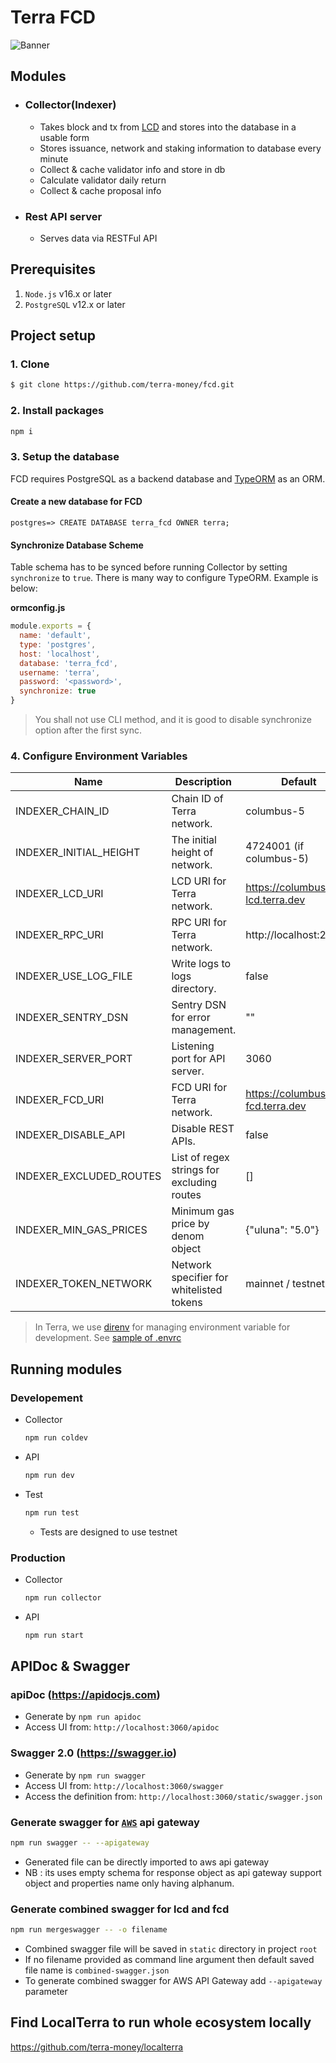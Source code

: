 # Terra FCD

![Banner](banner.png)

## Modules

- ### Collector(Indexer)
  - Takes block and tx from [LCD](https://docs.terra.money/How-to/Start-LCD.html#start-the-light-client-daemon-lcd) and stores into the database in a usable form
  - Stores issuance, network and staking information to database every minute
  - Collect & cache validator info and store in db
  - Calculate validator daily return
  - Collect & cache proposal info
- ### Rest API server
  - Serves data via RESTFul API

## Prerequisites

1. `Node.js` v16.x or later
1. `PostgreSQL` v12.x or later

## Project setup

### 1. Clone

```bash
$ git clone https://github.com/terra-money/fcd.git
```

### 2. Install packages

```bash
npm i
```

### 3. Setup the database

FCD requires PostgreSQL as a backend database and [TypeORM](https://github.com/typeorm/typeorm) as an ORM.

#### Create a new database for FCD

```psql
postgres=> CREATE DATABASE terra_fcd OWNER terra;
```

#### Synchronize Database Scheme

Table schema has to be synced before running Collector by setting `synchronize` to `true`. There is many way to configure TypeORM. Example is below:

**ormconfig.js**

```javascript
module.exports = {
  name: 'default',
  type: 'postgres',
  host: 'localhost',
  database: 'terra_fcd',
  username: 'terra',
  password: '<password>',
  synchronize: true
}
```

> You shall not use CLI method, and it is good to disable synchronize option after the first sync.

### 4. Configure Environment Variables

| Name                    | Description                                | Default                          | Module(s)      | Required |
| ----------------------- | -------------------------------------------| -------------------------------- | -------------- | -------- |
| INDEXER_CHAIN_ID        | Chain ID of Terra network.                 | columbus-5                       | API, Collector | Yes      |
| INDEXER_INITIAL_HEIGHT  | The initial height of network.             | 4724001 (if columbus-5)          | Collector      | Yes      |
| INDEXER_LCD_URI         | LCD URI for Terra network.                 | https://columbus-lcd.terra.dev   | API, Collector | Yes      |
| INDEXER_RPC_URI         | RPC URI for Terra network.                 | http://localhost:26657           | API, Collector | Yes      |
| INDEXER_USE_LOG_FILE    | Write logs to logs directory.              | false                            | API, Collector | Yes      |
| INDEXER_SENTRY_DSN      | Sentry DSN for error management.           | ""                               | API, Collector | No       |
| INDEXER_SERVER_PORT     | Listening port for API server.             | 3060                             | API            | Yes      | 
| INDEXER_FCD_URI         | FCD URI for Terra network.                 | https://columbus-fcd.terra.dev   | API            | Yes      |
| INDEXER_DISABLE_API     | Disable REST APIs.                         | false                            | API            | Yes      |
| INDEXER_EXCLUDED_ROUTES | List of regex strings for excluding routes | []                               | API            | No       | 
| INDEXER_MIN_GAS_PRICES  | Minimum gas price by denom object          | {"uluna": "5.0"}                 | API            | Yes      |
| INDEXER_TOKEN_NETWORK   | Network specifier for whitelisted tokens   | mainnet / testnet                | API            | Yes      |

> In Terra, we use [direnv](https://direnv.net) for managing environment variable for development. See [sample of .envrc](.envrc_sample)

## Running modules

### Developement

- Collector
  ```bash
  npm run coldev
  ```
- API
  ```bash
  npm run dev
  ```
- Test
  ```bash
  npm run test
  ```
  - Tests are designed to use testnet

### Production

- Collector
  ```bash
  npm run collector
  ```
- API
  ```bash
  npm run start
  ```

## APIDoc & Swagger

### apiDoc (https://apidocjs.com)

- Generate by `npm run apidoc`
- Access UI from: `http://localhost:3060/apidoc`

### Swagger 2.0 (https://swagger.io)

- Generate by `npm run swagger`
- Access UI from: `http://localhost:3060/swagger`
- Access the definition from: `http://localhost:3060/static/swagger.json`

### Generate swagger for [`AWS`](https://aws.amazon.com/api-gateway/) api gateway

```sh
npm run swagger -- --apigateway
```

- Generated file can be directly imported to aws api gateway
- NB : its uses empty schema for response object as api gateway support object and properties name only having alphanum.

### Generate combined swagger for lcd and fcd

```sh
npm run mergeswagger -- -o filename
```

- Combined swagger file will be saved in `static` directory in project `root`
- If no filename provided as command line argument then default saved file name is `combined-swagger.json`
- To generate combined swagger for AWS API Gateway add `--apigateway` parameter

## Find LocalTerra to run whole ecosystem locally

https://github.com/terra-money/localterra
